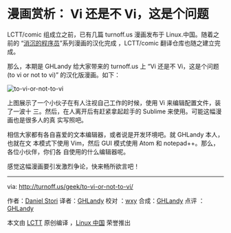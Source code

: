 # 漫画赏析： Vi 还是不 Vi，这是个问题

LCTT/comic 组成立之前，已有几篇 turnoff.us 漫画发布于 Linux.中国。随着之前的
“[消沉的程序员](https://linux.cn/article-8318-1.html)”系列漫画的汉化完成
，LCTT/comic 翻译仓库也随之建立完成。

那么，本期是 GHLandy 给大家带来的 turnoff.us 上 “Vi 还是不 Vi，这是个问题 (to vi
or not to vi)” 的汉化版漫画。如下：

![to-vi-or-not-to-vi](./to-vi-or-not-to-vi.png)

上图展示了一个小伙子在有人注视自己工作的时候，使用 Vi 来编辑配置文件，装了一波十
三。然后，在人离开后有赶紧拿起趁手的 Sublime 来使用。可能这幅漫画也是很多人的真
实写照吧。

相信大家都有各自喜爱的文本编辑器，或者说是开发环境吧。就 GHLandy 本人，也就在文
本模式下使用 Vim，然后 GUI 模式使用 Atom 和 notepad++。那么，各位小伙伴，你们各
自使用的什么编辑器呢。

感觉这幅漫画要引发激烈争论，快来畅所欲言吧！

---

via: http://turnoff.us/geek/to-vi-or-not-to-vi/

作者：[Daniel Stori][a] 译者：[GHLandy](https://github.com/GHLandy) 校对
：[wxy](https://github.com/wxy) 合成：[GHLandy](https://github.com/GHLandy) 点评
：[GHLandy](https://github.com/GHLandy)

本文由 [LCTT](https://github.com/LCTT/TranslateProject) 原创编译
，[Linux 中国](https://linux.cn/) 荣誉推出

[a]: http://turnoff.us/about/
